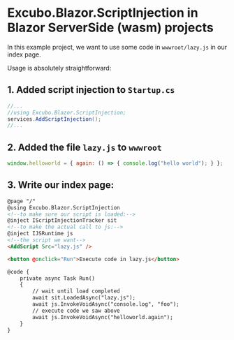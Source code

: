 # Excubo.Blazor.ScriptInjection in Blazor ServerSide (wasm) projects

In this example project, we want to use some code in `wwwroot/lazy.js` in our index page.

Usage is absolutely straightforward:

## 1. Added script injection to `Startup.cs`

```cs
//...
//using Excubo.Blazor.ScriptInjection;
services.AddScriptInjection();
//...
```

## 2. Added the file `lazy.js` to `wwwroot`

```js
window.helloworld = { again: () => { console.log("hello world"); } };
```

## 3. Write our index page:

```html
@page "/"
@using Excubo.Blazor.ScriptInjection
<!--to make sure our script is loaded:-->
@inject IScriptInjectionTracker sit
<!--to make the actual call to js:-->
@inject IJSRuntime js
<!--the script we want-->
<AddScript Src="lazy.js" />

<button @onclick="Run">Execute code in lazy.js</button>

@code {
    private async Task Run()
    {
        // wait until load completed
        await sit.LoadedAsync("lazy.js");
        await js.InvokeVoidAsync("console.log", "foo");
        // execute code we saw above
        await js.InvokeVoidAsync("helloworld.again");
    }
}
```
